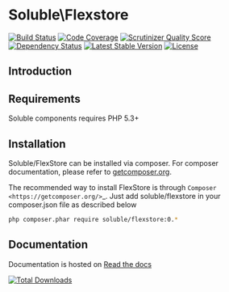 # Soluble\Flexstore

[![Build Status](https://travis-ci.org/belgattitude/solublecomponents.png?branch=master)](https://travis-ci.org/belgattitude/solublecomponents)
[![Code Coverage](https://scrutinizer-ci.com/g/belgattitude/solublecomponents/badges/coverage.png?s=aaa552f6313a3a50145f0e87b252c84677c22aa9)](https://scrutinizer-ci.com/g/belgattitude/solublecomponents/)
[![Scrutinizer Quality Score](https://scrutinizer-ci.com/g/belgattitude/solublecomponents/badges/quality-score.png?s=6f3ab91f916bf642f248e82c29857f94cb50bb33)](https://scrutinizer-ci.com/g/belgattitude/solublecomponents/)
[![Dependency Status](https://www.versioneye.com/user/projects/52cc2674ec137549700001f3/badge.png)](https://www.versioneye.com/user/projects/52cc2674ec137549700001f3)
[![Latest Stable Version](https://poser.pugx.org/soluble/flexstore/v/stable.svg)](https://packagist.org/packages/soluble/flexstore)
[![License](https://poser.pugx.org/soluble/soluble/flexstore/license.png)](https://packagist.org/packages/soluble/flexstore)

## Introduction

## Requirements

Soluble components requires PHP 5.3+

## Installation

Soluble/FlexStore can be installed via composer. For composer documentation, please refer to
[getcomposer.org](http://getcomposer.org/).


The recommended way to install FlexStore is through `Composer <https://getcomposer.org/>`_.
Just add soluble/flexstore in your composer.json file as described below

```sh
php composer.phar require soluble/flexstore:0.*
```


## Documentation

Documentation is hosted on [Read the docs](http://soluble.readthedocs.org)


[![Total Downloads](https://poser.pugx.org/soluble/flexstore/downloads.png)](https://packagist.org/packages/flexstore)